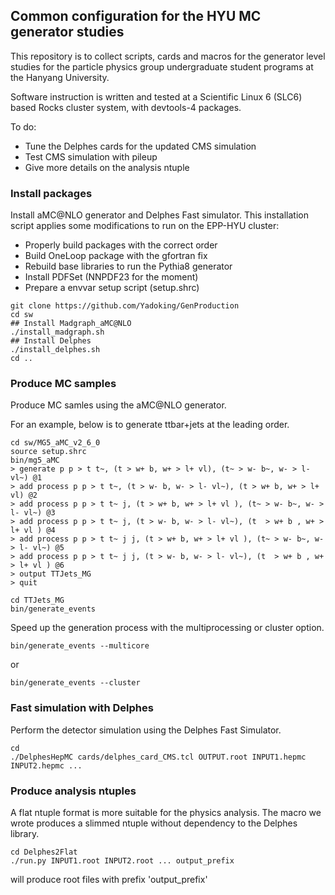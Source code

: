 ## Common configuration for the HYU MC generator studies
This repository is to collect scripts, cards and macros for the generator level studies
for the particle physics group undergraduate student programs at the Hanyang University.

Software instruction is written and tested at a Scientific Linux 6 (SLC6) based Rocks cluster
system, with devtools-4 packages.

To do:
  * Tune the Delphes cards for the updated CMS simulation
  * Test CMS simulation with pileup
  * Give more details on the analysis ntuple

### Install packages
Install aMC@NLO generator and Delphes Fast simulator.
This installation script applies some modifications to run on the EPP-HYU cluster:
  * Properly build packages with the correct order
  * Build OneLoop package with the gfortran fix
  * Rebuild base libraries to run the Pythia8 generator
  * Install PDFSet (NNPDF23 for the moment)
  * Prepare a envvar setup script (setup.shrc)

```
git clone https://github.com/Yadoking/GenProduction
cd sw
## Install Madgraph_aMC@NLO
./install_madgraph.sh
## Install Delphes
./install_delphes.sh
cd ..
```

### Produce MC samples
Produce MC samles using the aMC@NLO generator.

For an example, below is to generate ttbar+jets at the leading order.
```
cd sw/MG5_aMC_v2_6_0
source setup.shrc
bin/mg5_aMC
> generate p p > t t~, (t > w+ b, w+ > l+ vl), (t~ > w- b~, w- > l- vl~) @1
> add process p p > t t~, (t > w- b, w- > l- vl~), (t > w+ b, w+ > l+ vl) @2
> add process p p > t t~ j, (t > w+ b, w+ > l+ vl ), (t~ > w- b~, w- > l- vl~) @3
> add process p p > t t~ j, (t > w- b, w- > l- vl~), (t  > w+ b , w+ > l+ vl ) @4
> add process p p > t t~ j j, (t > w+ b, w+ > l+ vl ), (t~ > w- b~, w- > l- vl~) @5
> add process p p > t t~ j j, (t > w- b, w- > l- vl~), (t  > w+ b , w+ > l+ vl ) @6
> output TTJets_MG
> quit

cd TTJets_MG
bin/generate_events
```

Speed up the generation process with the multiprocessing or cluster option.
```
bin/generate_events --multicore
```
or
```
bin/generate_events --cluster
```

### Fast simulation with Delphes
Perform the detector simulation using the Delphes Fast Simulator.
```
cd 
./DelphesHepMC cards/delphes_card_CMS.tcl OUTPUT.root INPUT1.hepmc INPUT2.hepmc ...
```

### Produce analysis ntuples
A flat ntuple format is more suitable for the physics analysis. The macro we wrote produces
a slimmed ntuple without dependency to the Delphes library.

```
cd Delphes2Flat
./run.py INPUT1.root INPUT2.root ... output_prefix
```

will produce root files with prefix 'output_prefix'

